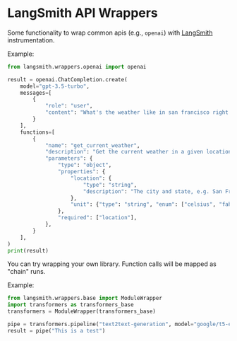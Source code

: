 # LangSmith API Wrappers


Some functionality to wrap common apis (e.g., `openai`) with [LangSmith](https://smith.langchain.com/) instrumentation.


Example:

```python
from langsmith.wrappers.openai import openai

result = openai.ChatCompletion.create(
    model="gpt-3.5-turbo",
    messages=[
        {
            "role": "user",
            "content": "What's the weather like in san francisco right now?",
        }
    ],
    functions=[
        {
            "name": "get_current_weather",
            "description": "Get the current weather in a given location",
            "parameters": {
                "type": "object",
                "properties": {
                    "location": {
                        "type": "string",
                        "description": "The city and state, e.g. San Francisco, CA",
                    },
                    "unit": {"type": "string", "enum": ["celsius", "fahrenheit"]},
                },
                "required": ["location"],
            },
        }
    ],
)
print(result)
```


You can try wrapping your own library. Function calls will be mapped as "chain" runs.

Example:

```python
from langsmith.wrappers.base import ModuleWrapper
import transformers as transformers_base
transformers = ModuleWrapper(transformers_base)

pipe = transformers.pipeline("text2text-generation", model="google/t5-efficient-tiny")
result = pipe("This is a test")
```